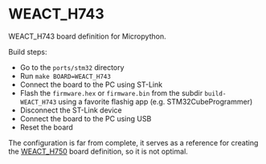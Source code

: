 # WEACT_H743

WEACT_H743 board definition for Micropython.

Build steps:
- Go to the `ports/stm32` directory
- Run `make BOARD=WEACT_H743`
- Connect the board to the PC using ST-Link
- Flash the `firmware.hex` or `firmware.bin` from the subdir `build-WEACT_H743` using a favorite flashig app (e.g. STM32CubeProgrammer)
- Disconnect the ST-Link device
- Connect the board to the PC using USB
- Reset the board

The configuration is far from complete, it serves as a reference for creating the [WEACT_H750](https://github.com/jahr/WEACT_H750) board definition, so it is not optimal.
